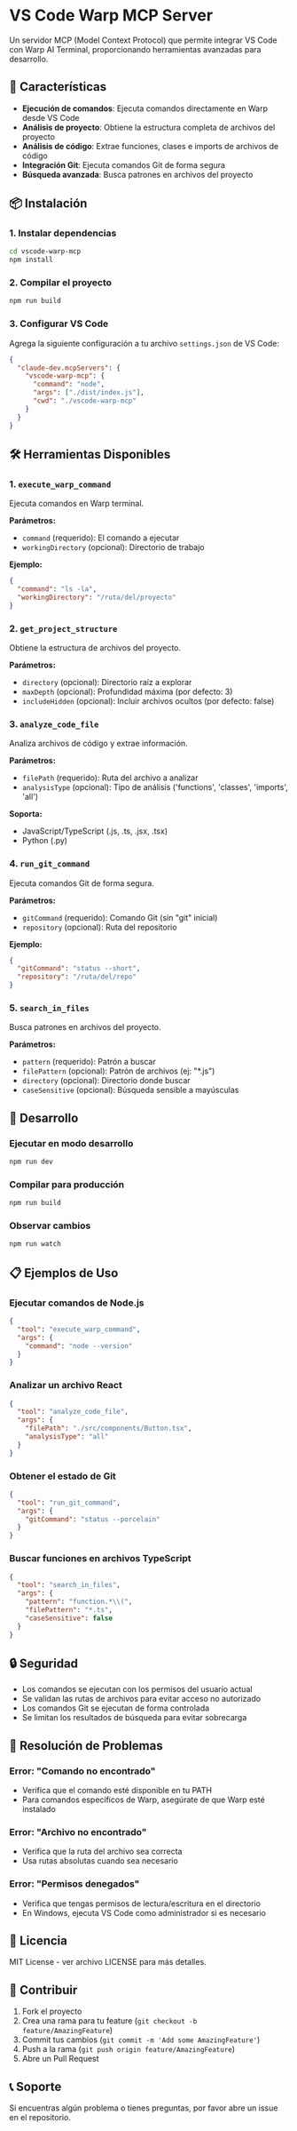 # VS Code Warp MCP Server

Un servidor MCP (Model Context Protocol) que permite integrar VS Code con Warp AI Terminal, proporcionando herramientas avanzadas para desarrollo.

## 🚀 Características

- **Ejecución de comandos**: Ejecuta comandos directamente en Warp desde VS Code
- **Análisis de proyecto**: Obtiene la estructura completa de archivos del proyecto
- **Análisis de código**: Extrae funciones, clases e imports de archivos de código
- **Integración Git**: Ejecuta comandos Git de forma segura
- **Búsqueda avanzada**: Busca patrones en archivos del proyecto

## 📦 Instalación

### 1. Instalar dependencias

```bash
cd vscode-warp-mcp
npm install
```

### 2. Compilar el proyecto

```bash
npm run build
```

### 3. Configurar VS Code

Agrega la siguiente configuración a tu archivo `settings.json` de VS Code:

```json
{
  "claude-dev.mcpServers": {
    "vscode-warp-mcp": {
      "command": "node",
      "args": ["./dist/index.js"],
      "cwd": "./vscode-warp-mcp"
    }
  }
}
```

## 🛠️ Herramientas Disponibles

### 1. `execute_warp_command`
Ejecuta comandos en Warp terminal.

**Parámetros:**
- `command` (requerido): El comando a ejecutar
- `workingDirectory` (opcional): Directorio de trabajo

**Ejemplo:**
```json
{
  "command": "ls -la",
  "workingDirectory": "/ruta/del/proyecto"
}
```

### 2. `get_project_structure`
Obtiene la estructura de archivos del proyecto.

**Parámetros:**
- `directory` (opcional): Directorio raíz a explorar
- `maxDepth` (opcional): Profundidad máxima (por defecto: 3)
- `includeHidden` (opcional): Incluir archivos ocultos (por defecto: false)

### 3. `analyze_code_file`
Analiza archivos de código y extrae información.

**Parámetros:**
- `filePath` (requerido): Ruta del archivo a analizar
- `analysisType` (opcional): Tipo de análisis ('functions', 'classes', 'imports', 'all')

**Soporta:**
- JavaScript/TypeScript (.js, .ts, .jsx, .tsx)
- Python (.py)

### 4. `run_git_command`
Ejecuta comandos Git de forma segura.

**Parámetros:**
- `gitCommand` (requerido): Comando Git (sin "git" inicial)
- `repository` (opcional): Ruta del repositorio

**Ejemplo:**
```json
{
  "gitCommand": "status --short",
  "repository": "/ruta/del/repo"
}
```

### 5. `search_in_files`
Busca patrones en archivos del proyecto.

**Parámetros:**
- `pattern` (requerido): Patrón a buscar
- `filePattern` (opcional): Patrón de archivos (ej: "*.js")
- `directory` (opcional): Directorio donde buscar
- `caseSensitive` (opcional): Búsqueda sensible a mayúsculas

## 🔧 Desarrollo

### Ejecutar en modo desarrollo
```bash
npm run dev
```

### Compilar para producción
```bash
npm run build
```

### Observar cambios
```bash
npm run watch
```

## 📋 Ejemplos de Uso

### Ejecutar comandos de Node.js
```json
{
  "tool": "execute_warp_command",
  "args": {
    "command": "node --version"
  }
}
```

### Analizar un archivo React
```json
{
  "tool": "analyze_code_file",
  "args": {
    "filePath": "./src/components/Button.tsx",
    "analysisType": "all"
  }
}
```

### Obtener el estado de Git
```json
{
  "tool": "run_git_command",
  "args": {
    "gitCommand": "status --porcelain"
  }
}
```

### Buscar funciones en archivos TypeScript
```json
{
  "tool": "search_in_files",
  "args": {
    "pattern": "function.*\\(",
    "filePattern": "*.ts",
    "caseSensitive": false
  }
}
```

## 🔒 Seguridad

- Los comandos se ejecutan con los permisos del usuario actual
- Se validan las rutas de archivos para evitar acceso no autorizado
- Los comandos Git se ejecutan de forma controlada
- Se limitan los resultados de búsqueda para evitar sobrecarga

## 🐛 Resolución de Problemas

### Error: "Comando no encontrado"
- Verifica que el comando esté disponible en tu PATH
- Para comandos específicos de Warp, asegúrate de que Warp esté instalado

### Error: "Archivo no encontrado"
- Verifica que la ruta del archivo sea correcta
- Usa rutas absolutas cuando sea necesario

### Error: "Permisos denegados"
- Verifica que tengas permisos de lectura/escritura en el directorio
- En Windows, ejecuta VS Code como administrador si es necesario

## 📝 Licencia

MIT License - ver archivo LICENSE para más detalles.

## 🤝 Contribuir

1. Fork el proyecto
2. Crea una rama para tu feature (`git checkout -b feature/AmazingFeature`)
3. Commit tus cambios (`git commit -m 'Add some AmazingFeature'`)
4. Push a la rama (`git push origin feature/AmazingFeature`)
5. Abre un Pull Request

## 📞 Soporte

Si encuentras algún problema o tienes preguntas, por favor abre un issue en el repositorio.
